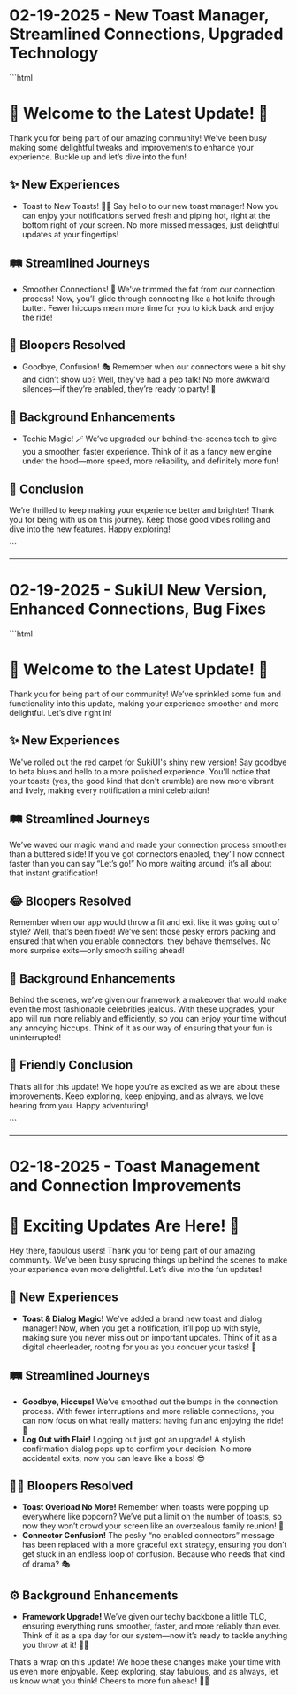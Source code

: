 # 02-19-2025 - New Toast Manager, Streamlined Connections, Upgraded Technology


\`\`\`html <!DOCTYPE html>

# 🎉 Welcome to the Latest Update! 🎉

Thank you for being part of our amazing community! We've been busy making some delightful tweaks and improvements to enhance your experience. Buckle up and let’s dive into the fun!

## ✨ New Experiences

* Toast to New Toasts! 🍞✨ Say hello to our new toast manager! Now you can enjoy your notifications served fresh and piping hot, right at the bottom right of your screen. No more missed messages, just delightful updates at your fingertips!

## 🛤️ Streamlined Journeys

* Smoother Connections! 🔗 We've trimmed the fat from our connection process! Now, you’ll glide through connecting like a hot knife through butter. Fewer hiccups mean more time for you to kick back and enjoy the ride!

## 🤪 Bloopers Resolved

* Goodbye, Confusion! 🎭 Remember when our connectors were a bit shy and didn’t show up? Well, they’ve had a pep talk! No more awkward silences—if they’re enabled, they’re ready to party! 🎉

## 🔧 Background Enhancements

* Techie Magic! 🪄 We’ve upgraded our behind-the-scenes tech to give you a smoother, faster experience. Think of it as a fancy new engine under the hood—more speed, more reliability, and definitely more fun!

## 🚀 Conclusion

We’re thrilled to keep making your experience better and brighter! Thank you for being with us on this journey. Keep those good vibes rolling and dive into the new features. Happy exploring!

\`\`\`

 *** 

# 02-19-2025 - SukiUI New Version, Enhanced Connections, Bug Fixes


\`\`\`html <!DOCTYPE html>

# 🎉 Welcome to the Latest Update! 🎉

Thank you for being part of our community! We’ve sprinkled some fun and functionality into this update, making your experience smoother and more delightful. Let’s dive right in!

## ✨ New Experiences

We've rolled out the red carpet for SukiUI's shiny new version! Say goodbye to beta blues and hello to a more polished experience. You'll notice that your toasts (yes, the good kind that don't crumble) are now more vibrant and lively, making every notification a mini celebration!

## 🛤️ Streamlined Journeys

We’ve waved our magic wand and made your connection process smoother than a buttered slide! If you've got connectors enabled, they’ll now connect faster than you can say “Let’s go!” No more waiting around; it’s all about that instant gratification!

## 😂 Bloopers Resolved

Remember when our app would throw a fit and exit like it was going out of style? Well, that’s been fixed! We’ve sent those pesky errors packing and ensured that when you enable connectors, they behave themselves. No more surprise exits—only smooth sailing ahead!

## 🔧 Background Enhancements

Behind the scenes, we’ve given our framework a makeover that would make even the most fashionable celebrities jealous. With these upgrades, your app will run more reliably and efficiently, so you can enjoy your time without any annoying hiccups. Think of it as our way of ensuring that your fun is uninterrupted!

## 🎈 Friendly Conclusion

That’s all for this update! We hope you’re as excited as we are about these improvements. Keep exploring, keep enjoying, and as always, we love hearing from you. Happy adventuring!

\`\`\`

 *** 

# 02-18-2025 - Toast Management and Connection Improvements


# 🌟 Exciting Updates Are Here! 🌟

Hey there, fabulous users! Thank you for being part of our amazing community. We’ve been busy sprucing things up behind the scenes to make your experience even more delightful. Let’s dive into the fun updates!

## **🎉 New Experiences**

* **Toast & Dialog Magic!** We’ve added a brand new toast and dialog manager! Now, when you get a notification, it’ll pop up with style, making sure you never miss out on important updates. Think of it as a digital cheerleader, rooting for you as you conquer your tasks! 🎊

## **🛤️ Streamlined Journeys**

* **Goodbye, Hiccups!** We’ve smoothed out the bumps in the connection process. With fewer interruptions and more reliable connections, you can now focus on what really matters: having fun and enjoying the ride! 🚀
* **Log Out with Flair!** Logging out just got an upgrade! A stylish confirmation dialog pops up to confirm your decision. No more accidental exits; now you can leave like a boss! 😎

## **🤦‍♂️ Bloopers Resolved**

* **Toast Overload No More!** Remember when toasts were popping up everywhere like popcorn? We’ve put a limit on the number of toasts, so now they won’t crowd your screen like an overzealous family reunion! 🍿
* **Connector Confusion!** The pesky “no enabled connectors” message has been replaced with a more graceful exit strategy, ensuring you don’t get stuck in an endless loop of confusion. Because who needs that kind of drama? 🎭

## **⚙️ Background Enhancements**

* **Framework Upgrade!** We’ve given our techy backbone a little TLC, ensuring everything runs smoother, faster, and more reliably than ever. Think of it as a spa day for our system—now it’s ready to tackle anything you throw at it! 🧖‍♂️

That’s a wrap on this update! We hope these changes make your time with us even more enjoyable. Keep exploring, stay fabulous, and as always, let us know what you think! Cheers to more fun ahead! 🎉🥳




